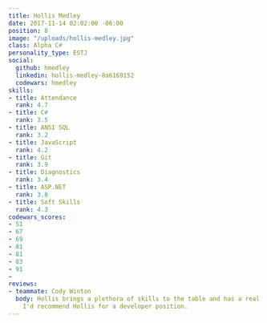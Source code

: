 ```yaml
---
title: Hollis Medley
date: 2017-11-14 02:02:00 -06:00
position: 8
image: "/uploads/hollis-medley.jpg"
class: Alpha C#
personality_type: ESTJ
social:
  github: hmedley
  linkedin: hollis-medley-8a6169152
  codewars: hmedley
skills:
- title: Attendance
  rank: 4.7
- title: C#
  rank: 3.5
- title: ANSI SQL
  rank: 3.2
- title: JavaScript
  rank: 4.2
- title: Git
  rank: 3.9
- title: Diagnostics
  rank: 3.4
- title: ASP.NET
  rank: 3.8
- title: Soft Skills
  rank: 4.3
codewars_scores:
- 51
- 67
- 69
- 81
- 81
- 83
- 91
- 
reviews:
- teammate: Cody Winton
  body: Hollis brings a plethora of skills to the table and has a real knack for learning.
    I'd recommend Hollis for a developer position.
---
```


